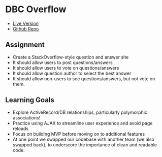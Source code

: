# DBC Overflow
- [Live Version](http://fierce-eyrie-1667.herokuapp.com/)
- [Github Repo](https://github.com/mattbarackman/dbc_overflow)

## Assignment
- Create a StackOverflow-style question and answer site
- It should allow users to post questions/answers
- It should allow users to vote on questions/answers
- It should allow question author to select the best answer
- It should allow non-users to see questions/answers, but not vote on them.

## Learning Goals
- Explore ActiveRecord/DB relationships, particularly polymorphic associations!
- Practice using AJAX to streamline user experience and avoid page reloads
- Focus on building MVP before moving on to additional features
- At one point we swapped our codebase with another team (we also swapped back), to underscore the importance of clean and readable code.
